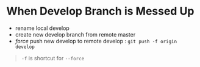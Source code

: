 # When Develop Branch is Messed Up


- rename local develop 
- create new develop branch from remote master
- *force* push new develop to remote develop : `git push -f origin develop`

>`-f` is shortcut for `--force`